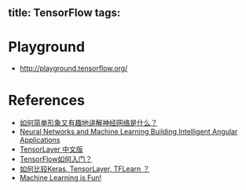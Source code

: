 title: TensorFlow
tags:
---

# Playground
- <http://playground.tensorflow.org/>

# References
- [如何简单形象又有趣地讲解神经网络是什么？](https://www.zhihu.com/question/22553761)
- [Neural Networks and Machine Learning Building Intelligent Angular Applications](https://www.youtube.com/watch?v=6v_S3VkxbD0)
- [TensorLayer 中文版](http://tensorlayercn.readthedocs.io/zh/latest/user/tutorial.html)
- [TensorFlow如何入门？](https://www.zhihu.com/question/49909565)
- [如何比较Keras, TensorLayer, TFLearn ？](https://www.zhihu.com/question/50030898)
- [Machine Learning is Fun!](https://medium.com/@ageitgey/machine-learning-is-fun-80ea3ec3c471)
